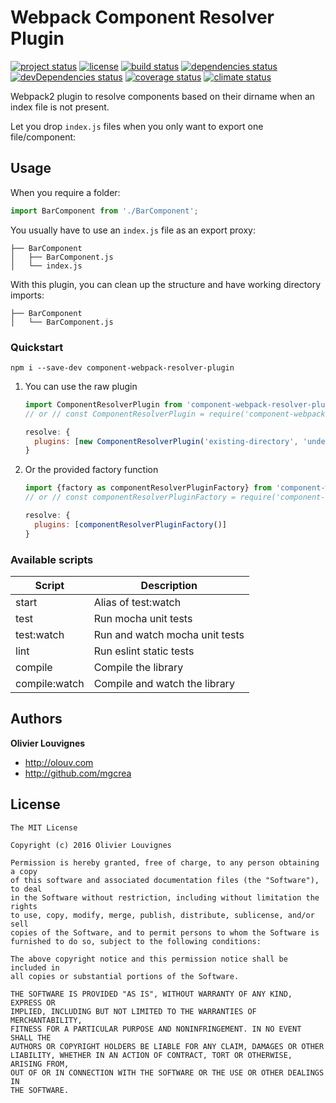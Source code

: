 # Webpack Component Resolver Plugin

[![project status](https://img.shields.io/badge/status-stable-green.svg?style=flat)](https://github.com/mgcrea/component-webpack-resolver-plugin) [![license](https://img.shields.io/github/license/mgcrea/component-webpack-resolver-plugin.svg?style=flat)](https://tldrlegal.com/license/mit-license) [![build status](http://img.shields.io/travis/mgcrea/component-webpack-resolver-plugin/master.svg?style=flat)](http://travis-ci.org/mgcrea/component-webpack-resolver-plugin) [![dependencies status](https://img.shields.io/david/mgcrea/component-webpack-resolver-plugin.svg?style=flat)](https://david-dm.org/mgcrea/component-webpack-resolver-plugin) [![devDependencies status](https://img.shields.io/david/dev/mgcrea/component-webpack-resolver-plugin.svg?style=flat)](https://david-dm.org/mgcrea/component-webpack-resolver-plugin#info=devDependencies) [![coverage status](http://img.shields.io/codeclimate/coverage/github/mgcrea/component-webpack-resolver-plugin.svg?style=flat)](https://codeclimate.com/github/mgcrea/component-webpack-resolver-plugin) [![climate status](https://img.shields.io/codeclimate/github/mgcrea/component-webpack-resolver-plugin.svg?style=flat)](https://codeclimate.com/github/mgcrea/component-webpack-resolver-plugin)

Webpack2 plugin to resolve components based on their dirname when an index file is not present.

Let you drop `index.js` files when you only want to export one file/component:

## Usage

When you require a folder:

```js
import BarComponent from './BarComponent';
```

You usually have to use an `index.js` file as an export proxy:

```
├── BarComponent
│   ├── BarComponent.js
│   └── index.js
```

With this plugin, you can clean up the structure and have working directory imports:

```
├── BarComponent
│   └── BarComponent.js
```

### Quickstart

```
npm i --save-dev component-webpack-resolver-plugin
```

1. You can use the raw plugin

    ```js
    import ComponentResolverPlugin from 'component-webpack-resolver-plugin';
    // or // const ComponentResolverPlugin = require('component-webpack-resolver-plugin').default;

    resolve: {
      plugins: [new ComponentResolverPlugin('existing-directory', 'undescribed-raw-file')]
    }
    ```

1. Or the provided factory function

    ```js
    import {factory as componentResolverPluginFactory} from 'component-webpack-resolver-plugin';
    // or // const componentResolverPluginFactory = require('component-webpack-resolver-plugin').factory;

    resolve: {
      plugins: [componentResolverPluginFactory()]
    }
    ```

### Available scripts

| **Script** | **Description** |
|----------|-------|
| start | Alias of test:watch |
| test | Run mocha unit tests |
| test:watch | Run and watch mocha unit tests |
| lint | Run eslint static tests |
| compile | Compile the library |
| compile:watch | Compile and watch the library |


## Authors

**Olivier Louvignes**

+ http://olouv.com
+ http://github.com/mgcrea


## License

```
The MIT License

Copyright (c) 2016 Olivier Louvignes

Permission is hereby granted, free of charge, to any person obtaining a copy
of this software and associated documentation files (the "Software"), to deal
in the Software without restriction, including without limitation the rights
to use, copy, modify, merge, publish, distribute, sublicense, and/or sell
copies of the Software, and to permit persons to whom the Software is
furnished to do so, subject to the following conditions:

The above copyright notice and this permission notice shall be included in
all copies or substantial portions of the Software.

THE SOFTWARE IS PROVIDED "AS IS", WITHOUT WARRANTY OF ANY KIND, EXPRESS OR
IMPLIED, INCLUDING BUT NOT LIMITED TO THE WARRANTIES OF MERCHANTABILITY,
FITNESS FOR A PARTICULAR PURPOSE AND NONINFRINGEMENT. IN NO EVENT SHALL THE
AUTHORS OR COPYRIGHT HOLDERS BE LIABLE FOR ANY CLAIM, DAMAGES OR OTHER
LIABILITY, WHETHER IN AN ACTION OF CONTRACT, TORT OR OTHERWISE, ARISING FROM,
OUT OF OR IN CONNECTION WITH THE SOFTWARE OR THE USE OR OTHER DEALINGS IN
THE SOFTWARE.
```
